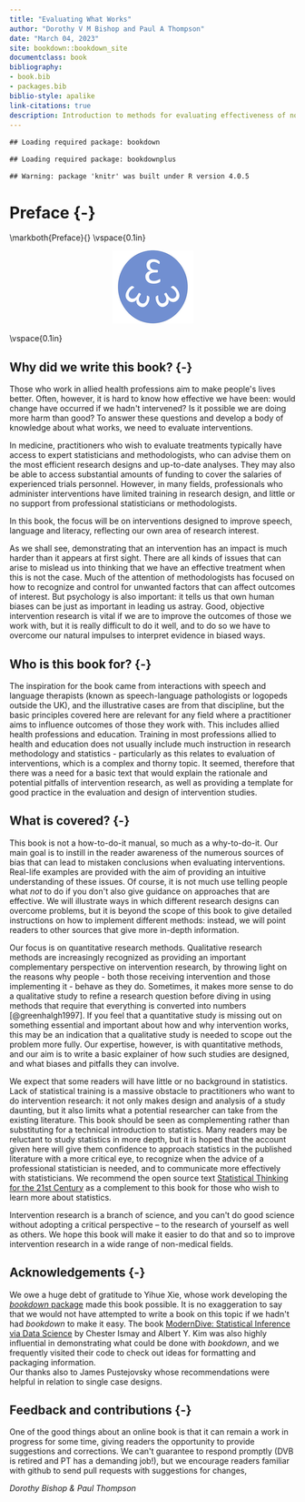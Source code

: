 ```yaml
--- 
title: "Evaluating What Works"
author: "Dorothy V M Bishop and Paul A Thompson"
date: "March 04, 2023"
site: bookdown::bookdown_site
documentclass: book
bibliography:
- book.bib
- packages.bib
biblio-style: apalike
link-citations: true
description: Introduction to methods for evaluating effectiveness of non-medical interventions
---
```



```
## Loading required package: bookdown
```

```
## Loading required package: bookdownplus
```

```
## Warning: package 'knitr' was built under R version 4.0.5
```

# Preface {-}
<!---- for include_image you need bookdownplus package. This was problematic so I now have the include_graphics version-->
\markboth{Preface}{} <!---- from stack overflow - attempt to fix problem with bookdown missing chapter headings, not sure if it works -->
\vspace{0.1in}
<!---- Useful information on bibtext formatting from Zotero is here: https://retorque.re/zotero-better-bibtex/citing/ -->
<center>
<img src="images/logo_alone_new.png" width="143" />
</center>

\vspace{0.1in}


## Why did we write this book? {-}

Those who work in allied health professions aim to make people's lives better. Often, however, it is hard to know how effective we have been: would change have occurred if we hadn't intervened? Is it possible we are doing more harm than good? To answer these questions and develop a body of knowledge about what works, we need to evaluate interventions.  

In medicine, practitioners who wish to evaluate treatments typically have access to expert statisticians and methodologists, who can advise them on the most efficient research designs and up-to-date analyses. They may also be able to access substantial amounts of funding to cover the salaries of experienced trials personnel. However, in many fields, professionals who administer interventions have limited training in research design, and little or no support from professional statisticians or methodologists. 

In this book, the focus will be on interventions designed to improve speech, language and literacy, reflecting our own area of research interest.  

As we shall see, demonstrating that an intervention has an impact is much harder than it appears at first sight. There are all kinds of issues that can arise to mislead us into thinking that we have an effective treatment when this is not the case. Much of the attention of methodologists has focused on how to recognize and control for unwanted factors that can affect outcomes of interest. But psychology is also important: it tells us that own human biases can be just as important in leading us astray. Good, objective intervention research is vital if we are to improve the outcomes of those we work with, but it is really difficult to do it well, and to do so we have to overcome our natural impulses to interpret evidence in biased ways.

## Who is this book for? {-}

The inspiration for the book came from interactions with speech and language therapists (known as speech-language pathologists or logopeds outside the UK), and the illustrative cases are from that discipline, but the basic principles covered here are relevant for any field where a practitioner aims to influence outcomes of those they work with. This includes allied health professions and education.  Training in most professions allied to health and education does not usually include much instruction in research methodology and statistics - particularly as this relates to evaluation of interventions, which is a complex and thorny topic. It seemed, therefore that there was a need for a basic text that would explain the rationale and potential pitfalls of intervention research, as well as providing a template for good practice in the evaluation and design of intervention studies. 

## What is covered? {-}

This book is not a how-to-do-it manual, so much as a why-to-do-it. Our main goal is to instill in the reader awareness of the numerous sources of bias that can lead to mistaken conclusions when evaluating interventions. Real-life examples are provided with the aim of providing an intuitive understanding of these issues. Of course, it is not much use telling people what _not_ to do if you don't also give guidance on approaches that are effective. We will illustrate ways in which different research designs can overcome problems, but it is beyond the scope of this book to give detailed instructions on how to implement different methods: instead, we will point readers to other sources that give more in-depth information. 

Our focus is on quantitative research methods. Qualitative research methods are increasingly recognized as providing an important complementary perspective on intervention research, by throwing light on the reasons why people - both those receiving intervention and those implementing it - behave as they do. Sometimes, it makes more sense to do a qualitative study to refine a research question before diving in using methods that require that everything is converted into numbers [@greenhalgh1997]. If you feel that a quantitative study is missing out on something essential and important about how and why intervention works, this may be an indication that a qualitative study is needed to scope out the problem more fully. Our expertise, however, is with quantitative methods, and our aim is to write a basic explainer of how such studies are designed, and what biases and pitfalls they can involve. 

We expect that some readers will have little or no background in statistics. Lack of statistical training is a massive obstacle to practitioners who want to do intervention research: it not only makes design and analysis of a study daunting, but it also limits what a potential researcher can take from the existing literature. This book should be seen as complementing rather than substituting for a technical introduction to statistics. Many readers may be reluctant to study statistics in more depth, but it is hoped that the account given here will give them confidence to approach statistics in the published literature with a more critical eye, to recognize when the advice of a professional statistician is needed, and to communicate more effectively with statisticians. We recommend the open source text [Statistical Thinking for the 21st Century](https://github.com/statsthinking21/statsthinking21) as a complement to this book for those who wish to learn more about statistics.  

Intervention research is a branch of science, and you can't do good science without adopting a critical perspective – to the research of yourself as well as others. We hope this book will make it easier to do that and so to improve intervention research in a wide range of non-medical fields. 

## Acknowledgements {-}
We owe a huge debt of gratitude to Yihue Xie, whose work developing the [_bookdown_ package](https://bookdown.org/) made this book possible. It is no exaggeration to say that we would not have attempted to write a book on this topic if we hadn't had _bookdown_ to make it easy. The book [ModernDive: Statistical Inference via Data Science](https://moderndive.com/) by Chester Ismay and Albert Y. Kim was also highly influential in demonstrating what could be done with _bookdown_, and we frequently visited their code to check out ideas for formatting and packaging information.  
Our thanks also to James Pustejovsky whose recommendations were helpful in relation to single case designs. 

## Feedback and contributions {-}
One of the good things about an online book is that it can remain a work in progress for some time, giving readers the opportunity to provide suggestions and corrections. We can't guarantee to respond promptly (DVB is retired and PT has a demanding job!), but we encourage readers familiar with github to send pull requests with suggestions for changes, 




_Dorothy Bishop \& Paul Thompson_
